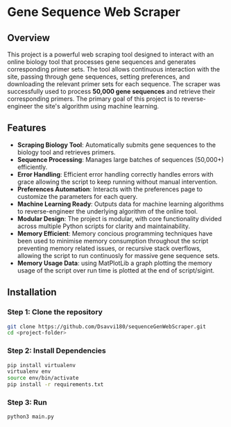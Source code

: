 # Gene Sequence Web Scraper

## Overview
This project is a powerful web scraping tool designed to interact with an online biology tool that processes gene sequences and generates corresponding primer sets. The tool allows continuous interaction with the site, passing through gene sequences, setting preferences, and downloading the relevant primer sets for each sequence. The scraper was successfully used to process **50,000 gene sequences** and retrieve their corresponding primers. The primary goal of this project is to reverse-engineer the site's algorithm using machine learning.

## Features
- **Scraping Biology Tool**: Automatically submits gene sequences to the biology tool and retrieves primers.
- **Sequence Processing**: Manages large batches of sequences (50,000+) efficiently.
- **Error Handling**: Efficient error handling correctly handles errors with grace allowing the script to keep running without manual intervention.
- **Preferences Automation**: Interacts with the preferences page to customize the parameters for each query.
- **Machine Learning Ready**: Outputs data for machine learning algorithms to reverse-engineer the underlying algorithm of the online tool.
- **Modular Design**: The project is modular, with core functionality divided across multiple Python scripts for clarity and maintainability.
- **Memory Efficient**: Memory concious programming techniques have been used to minimise memory consumption throughout the script preventing memory related issues, or recursive stack overflows, allowing the script to run     continuosly for massive gene sequence sets.
- **Memory Usage Data**: using MatPlotLib a graph plotting the memory usage of the script over run time is plotted at the end of script/sigint.

## Installation

### Step 1: Clone the repository
```bash 
git clone https://github.com/Dsavvi180/sequenceGenWebScraper.git
cd <project-folder>
```

### Step 2: Install Dependencies
```bash 
pip install virtualenv
virtualenv env
source env/bin/activate
pip install -r requirements.txt
```
### Step 3: Run
```bash 
python3 main.py
```
